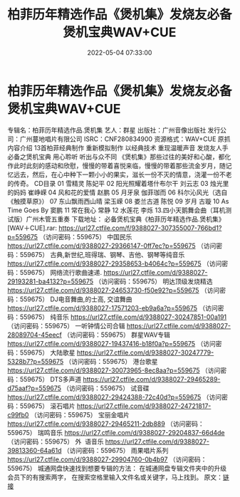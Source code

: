 ﻿---
title: 柏菲历年精选作品《煲机集》发烧友必备煲机宝典WAV+CUE
date: 2022-05-04 07:33:00
categories: 试音碟、非卖品、发烧碟
tags: 华语中文
---
# 柏菲历年精选作品《煲机集》发烧友必备煲机宝典WAV+CUE

专辑名：柏菲历年精选作品.煲机集
艺人：群星
出版社：广州音像出版社
发行公司：广州蔓地唱片有限公司
ISRC：CNF280834900
资源格式：WAV+CUE 原抓
内容介绍
13首柏菲经典制作 重新模拟制作 以经典技术 重现温暖声音
发烧友人手必备之煲机宝典 用心聆听 听出与众不同
《煲机集》那些过往的美好和心酸，都化作此时此刻的感动和欣慰，慢慢的带着喜悦来临，慢慢的带着那些流金岁月，随记忆远去，然后，在心中种下一颗小小的果实，滋长一份不灭的情意，浇灌一份不老的传奇。
CD目录
01 雪精灵 陈妃平
02 阳光照耀着塔什布尔干 刘云志
03 烛光里的妈妈 崔峥嵘
04 风和花的爱情 赵鹏
05 月牙泉 伽菲珈而
06 科尔沁风光（选自《触摸草原》）
07 东山飘雨西山晴 梁玉嵘
08 娄兰古道 陈悦
09 岁月 古璇
10 As Time Goes By 窦鹏
11 常在我心 常静
12 水莲花 李烁
13.四小天鹅舞会曲（耳机测试版）广州木管五重奏
下载地址：
必备煲机宝典《柏菲历年精选作品.煲机集》[WAV＋CUE].rar: https://url27.ctfile.com/f/9388027-307355007-766bd1?p=559675
（访问密码：559675）
中国民乐
https://url27.ctfile.com/d/9388027-29366147-0ff7ec?p=559675
（访问密码：559675）
古典,新世纪,班得瑞、钢琴、吉他、钢琴等纯音乐
https://url27.ctfile.com/d/9388027-29358653-b4064c?p=559675
（访问密码：559675）
网络流行歌曲速递.
https://url27.ctfile.com/d/9388027-29193281-ba4132?p=559675
（访问密码：559675）
明达顶级发烧精选
https://url27.ctfile.com/d/9388027-24653730-f50e92?p=559675
（访问密码：559675）
DJ电音舞曲,的士高, 交谊舞曲
https://url27.ctfile.com/d/9388027-17571203-eb9a6a?p=559675
（访问密码：559675）
纯音乐
https://url27.ctfile.com/d/9388027-30247851-00a191
（访问密码：559675）
一听钟情公司合辑
https://url27.ctfile.com/d/9388027-28089704-45eecf
（访问密码：559675）
群星WAV专辑
https://url27.ctfile.com/d/9388027-19437416-b18f0a?p=559675
（访问密码：559675）
大陆歌星
https://url27.ctfile.com/d/9388027-30247779-5328b7?p=559675
（访问密码：559675）
港台歌星
https://url27.ctfile.com/d/9388027-30073965-8ec8aa?p=559675
（访问密码：559675）
DTS多声道
https://url27.ctfile.com/d/9388027-29465289-d75aaf?p=559675
（访问密码：559675）
试音碟
https://url27.ctfile.com/d/9388027-29424388-72c40d?p=559675
（访问密码：559675）
滚石唱片
https://url27.ctfile.com/d/9388027-24721817-c99fb0
（访问密码：559675）
宝丽金唱片
https://url27.ctfile.com/d/9388027-29465211-2db889
（访问密码：559675）
瑞鸣音乐
https://url27.ctfile.com/d/9388027-29204837-66d4de
（访问密码：559675）
外  语音乐
https://url27.ctfile.com/d/9388027-39813360-64a61d
（访问密码：559675）
雨果唱片系列
https://url27.ctfile.com/d/9388027-29904760-0b4b97
（访问密码：559675）
城通网盘快速找到想要专辑的方法：
在城通网盘专辑文件夹中的升级会员下的有搜索两字，
在搜索空格里输入文件名或关键字，马上找到。
原文：[链接](https://blog.sina.com.cn/s/blog_1647c7e7601030x18.html)